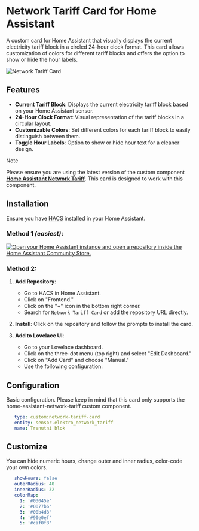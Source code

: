 # Network Tariff Card for Home Assistant
A custom card for Home Assistant that visually displays the current electricity tariff block in a circled 24-hour clock format. This card allows customization of colors for different tariff blocks and offers the option to show or hide the hour labels.

![Network Tariff Card](https://github.com/frlequ/network-tariff-card/blob/main/assets/network-tariff-card.jpg)



## Features

- **Current Tariff Block**: Displays the current electricity tariff block based on your Home Assistant sensor.
- **24-Hour Clock Format**: Visual representation of the tariff blocks in a circular layout.
- **Customizable Colors**: Set different colors for each tariff block to easily distinguish between them.
- **Toggle Hour Labels**: Option to show or hide hour text for a cleaner design.


> [!NOTE]
> Please ensure you are using the latest version of the custom component **[Home Assistant Network Tariff](https://github.com/frlequ/home-assistant-network-tariff)**. This card is designed to work with this component.

## Installation
Ensure you have [HACS](https://hacs.xyz/) installed in your Home Assistant.

### Method 1 _(easiest)_:
[![Open your Home Assistant instance and open a repository inside the Home Assistant Community Store.](https://my.home-assistant.io/badges/hacs_repository.svg)](https://my.home-assistant.io/redirect/hacs_repository/?owner=frlequ&repository=network-tariff-card&category=dashboard)

### Method 2: 

1. **Add Repository**:
   - Go to HACS in Home Assistant.
   - Click on "Frontend."
   - Click on the "+" icon in the bottom right corner.
   - Search for `Network Tariff Card` or add the repository URL directly.

2. **Install**: Click on the repository and follow the prompts to install the card.

3. **Add to Lovelace UI**:
   - Go to your Lovelace dashboard.
   - Click on the three-dot menu (top right) and select "Edit Dashboard."
   - Click on "Add Card" and choose "Manual."
   - Use the following configuration:

## Configuration
   Basic configuration. Please keep in mind that this card only supports the home-assistant-network-tariff custom component.
   ```yaml
      type: custom:network-tariff-card
      entity: sensor.elektro_network_tariff
      name: Trenutni blok
   ```

## Customize
   You can hide numeric hours, change outer and inner radius, color-code your own colors.
   ```yaml
      showHours: false
      outerRadius: 40
      innerRadius: 32
      colorMap:
        1: '#03045e'
        2: '#0077b6'
        3: '#00b4d8'
        4: '#90e0ef'
        5: '#caf0f8'
   ```  
